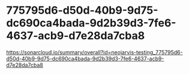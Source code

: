 # 775795d6-d50d-40b9-9d75-dc690ca4bada-9d2b39d3-7fe6-4637-acb9-d7e28da7cba8
https://sonarcloud.io/summary/overall?id=neojarvis-testing_775795d6-d50d-40b9-9d75-dc690ca4bada-9d2b39d3-7fe6-4637-acb9-d7e28da7cba8
